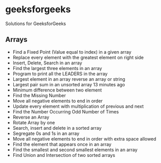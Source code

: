 # geeksforgeeks
Solutions for GeeksforGeeks

## Arrays
- Find a Fixed Point (Value equal to index) in a given array
- Replace every element with the greatest element on right side
- Insert, Delete, Search in an array
- Find the largest three elements in an array
- Program to print all the LEADERS in the array
- Largest element in an array reverse an array or string
- Largest pair sum in an unsorted array	13 minutes ago
- Minimum difference between two element
- Find the Missing Number
- Move all negative elements to end in order
- Update every element with multiplication of previous and next
- Find the Number Occurring Odd Number of Times
- Reverse an Array
- Rotate Array by one
- Search, insert and delete in a sorted array
- Segregate 0s and 1s in an array
- Move all negative elements to end in order with extra space allowed
- Find the element that appears once in an array
- Find the smallest and second smallest elements in an array
- Find Union and Intersection of two sorted arrays
